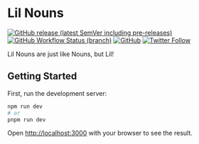 # Lil Nouns

[![GitHub release (latest SemVer including pre-releases)](https://img.shields.io/github/v/release/lilnouns/lilnouns-template?include_prereleases)](https://github.com/lilnouns/lilnouns-template/releases)
[![GitHub Workflow Status (branch)](https://img.shields.io/github/actions/workflow/status/lilnouns/lilnouns-template/build.yml)](https://github.com/lilnouns/lilnouns-template/actions/workflows/build.yml)
[![GitHub](https://img.shields.io/github/license/lilnouns/lilnouns-template)](https://github.com/lilnouns/lilnouns-template/blob/master/LICENSE)
[![Twitter Follow](https://img.shields.io/twitter/follow/nekofar?style=flat)](https://twitter.com/nekofar)

Lil Nouns are just like Nouns, but Lil!

## Getting Started

First, run the development server:

```bash
npm run dev
# or
pnpm run dev
```

Open [http://localhost:3000](http://localhost:3000) with your browser to see the result.

